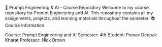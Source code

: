🤖 Prompt Engineering & AI - Course Repository
Welcome to my course repository for Prompt Engineering and AI. This repository contains all my assignments, projects, and learning materials throughout the semester.
📚 Course Information

Course: Prompt Engineering and AI
Semester: 4th
Student: Pranav Deepak Kharat
Professor: Nick Brown 
